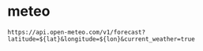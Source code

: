 # meteo



`https://api.open-meteo.com/v1/forecast?latitude=${lat}&longitude=${lon}&current_weather=true`
